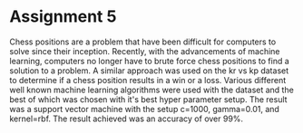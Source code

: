 # Assignment 5

Chess positions are a problem that have been difficult for computers to solve since their inception. Recently, with the advancements of machine learning, computers no longer have to brute force chess positions to find a solution to a problem. A similar approach was used on the kr vs kp dataset to determine if a chess position results in a win or a loss. Various different well known machine learning algorithms were used with the dataset and the best of which was chosen with it's best hyper parameter setup. The result was a support vector machine with the setup c=1000, gamma=0.01, and kernel=rbf. The result achieved was an accuracy of over 99%.
